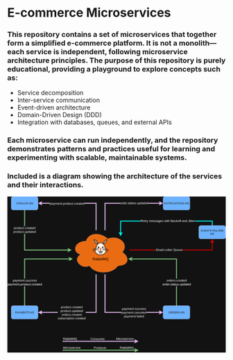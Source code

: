# E-commerce Microservices

### This repository contains a set of microservices that together form a simplified e-commerce platform. It is not a monolith—each service is independent, following microservice architecture principles. The purpose of this repository is purely educational, providing a playground to explore concepts such as:

- Service decomposition
- Inter-service communication
- Event-driven architecture
- Domain-Driven Design (DDD)
- Integration with databases, queues, and external APIs

### Each microservice can run independently, and the repository demonstrates patterns and practices useful for learning and experimenting with scalable, maintainable systems.

### Included is a diagram showing the architecture of the services and their interactions.

![Microservices Flow](.github/assets/e-commerce-microservices.drawio.svg)
